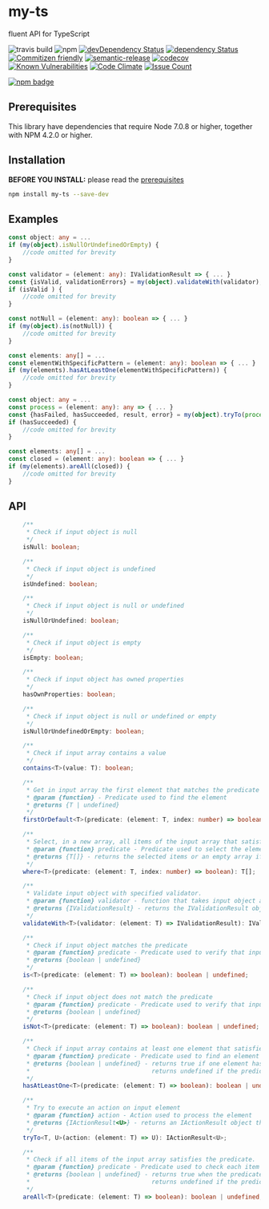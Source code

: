 # my-ts
fluent API for TypeScript

![travis build](https://img.shields.io/travis/hdorgeval/my-ts.svg)
![npm](https://img.shields.io/npm/v/my-ts.svg)
[![devDependency Status](https://david-dm.org/hdorgeval/my-ts/dev-status.svg)](https://david-dm.org/hdorgeval/my-ts?type=dev)
[![dependency Status](https://david-dm.org/hdorgeval/my-ts/status.svg)](https://david-dm.org/hdorgeval/my-ts)
[![Commitizen friendly](https://img.shields.io/badge/commitizen-friendly-brightgreen.svg)](http://commitizen.github.io/cz-cli/)
[![semantic-release](https://img.shields.io/badge/%20%20%F0%9F%93%A6%F0%9F%9A%80-semantic--release-e10079.svg)](https://github.com/semantic-release/semantic-release)
[![codecov](https://codecov.io/gh/hdorgeval/my-ts/branch/master/graph/badge.svg)](https://codecov.io/gh/hdorgeval/my-ts)
[![Known Vulnerabilities](https://snyk.io/test/github/hdorgeval/my-ts/badge.svg)](https://snyk.io/test/github/hdorgeval/my-ts)
[![Code Climate](https://codeclimate.com/github/hdorgeval/my-ts/badges/gpa.svg)](https://codeclimate.com/github/hdorgeval/my-ts)
[![Issue Count](https://codeclimate.com/github/hdorgeval/my-ts/badges/issue_count.svg)](https://codeclimate.com/github/hdorgeval/my-ts)




[![npm badge](https://nodei.co/npm/my-ts.png)](https://npmjs.org/package/my-ts)

## Prerequisites

This library have dependencies that require Node 7.0.8 or higher, together with NPM 4.2.0 or higher.

## Installation

**BEFORE YOU INSTALL:** please read the [prerequisites](#prerequisites)
```bash
npm install my-ts --save-dev
```

## Examples

```typescript
const object: any = ...
if (my(object).isNullOrUndefinedOrEmpty) {
    //code omitted for brevity
}

const validator = (element: any): IValidationResult => { ... }
const {isValid, validationErrors} = my(object).validateWith(validator);
if (isValid ) {
    //code omitted for brevity
}

const notNull = (element: any): boolean => { ... }
if (my(object).is(notNull)) {
    //code omitted for brevity
}

const elements: any[] = ...
const elementWithSpecificPattern = (element: any): boolean => { ... }
if (my(elements).hasAtLeastOne(elementWithSpecificPattern)) {
    //code omitted for brevity
}

const object: any = ...
const process = (element: any): any => { ... }
const {hasFailed, hasSucceeded, result, error} = my(object).tryTo(process);       
if (hasSucceeded) {
    //code omitted for brevity
}

const elements: any[] = ...
const closed = (element: any): boolean => { ... }
if (my(elements).areAll(closed)) {
    //code omitted for brevity
}
```

## API
```typescript
    /**
     * Check if input object is null
     */
    isNull: boolean;

    /**
     * Check if input object is undefined
     */
    isUndefined: boolean;

    /**
     * Check if input object is null or undefined
     */
    isNullOrUndefined: boolean;

    /**
     * Check if input object is empty
     */
    isEmpty: boolean;

    /**
     * Check if input object has owned properties
     */
    hasOwnProperties: boolean;

    /**
     * Check if input object is null or undefined or empty
     */
    isNullOrUndefinedOrEmpty: boolean;

    /**
     * Check if input array contains a value
     */
    contains<T>(value: T): boolean;

    /**
     * Get in input array the first element that matches the predicate
     * @param {function} - Predicate used to find the element
     * @returns {T | undefined}
     */
    firstOrDefault<T>(predicate: (element: T, index: number) => boolean): T | undefined;

    /**
     * Select, in a new array, all items of the input array that satisfies the predicate.
     * @param {function} predicate - Predicate used to select the elements in input array
     * @returns {T[]} - returns the selected items or an empty array if no item is selected
     */
    where<T>(predicate: (element: T, index: number) => boolean): T[];

    /**
     * Validate input object with specified validator.
     * @param {function} validator - function that takes input object and returns an IValidationResult object
     * @returns {IValidationResult} - returns the IValidationResult object returned by the validator
     */
    validateWith<T>(validator: (element: T) => IValidationResult): IValidationResult;

    /**
     * Check if input object matches the predicate
     * @param {function} predicate - Predicate used to verify that input object satisfies a specific condition
     * @returns {boolean | undefined}
     */
    is<T>(predicate: (element: T) => boolean): boolean | undefined;

    /**
     * Check if input object does not match the predicate
     * @param {function} predicate - Predicate used to verify that input object does not satisfy a specific condition
     * @returns {boolean | undefined}
     */
    isNot<T>(predicate: (element: T) => boolean): boolean | undefined;

    /**
     * Check if input array contains at least one element that satisfies the predicate
     * @param {function} predicate - Predicate used to find an element
     * @returns {boolean | undefined} - returns true if one element has been found.
     *                                  returns undefined if the predicate throws an exception
     */
    hasAtLeastOne<T>(predicate: (element: T) => boolean): boolean | undefined;

    /**
     * Try to execute an action on input element
     * @param {function} action - Action used to process the element
     * @returns {IActionResult<U>} - returns an IActionResult object that wraps the result returned by the action.
     */
    tryTo<T, U>(action: (element: T) => U): IActionResult<U>;

    /**
     * Check if all items of the input array satisfies the predicate.
     * @param {function} predicate - Predicate used to check each item in the input array
     * @returns {boolean | undefined} - returns true when the predicate returns true for all items.
     *                                  returns undefined if the predicate throws an error
     */
    areAll<T>(predicate: (element: T) => boolean): boolean | undefined;

```